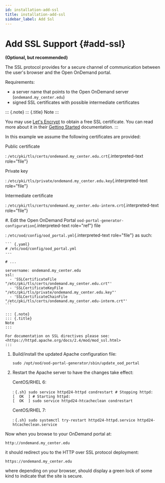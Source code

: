 ```yaml
---
id: installation-add-ssl
title: installation-add-ssl
sidebar_label: Add Ssl
---
```

Add SSL Support {#add-ssl}
===============

**(Optional, but recommended)**

The SSL protocol provides for a secure channel of communication between
the user\'s browser and the Open OnDemand portal.

Requirements:

-   a server name that points to the Open OnDemand server
    (`ondemand.my_center.edu`)
-   signed SSL certificates with possible intermediate certificates

::: {.note}
::: {.title}
Note
:::

You may use [Let\'s Encrypt](https://letsencrypt.org/) to obtain a free
SSL certificate. You can read more about it in their [Getting
Started](https://letsencrypt.org/getting-started/) documentation.
:::

In this example we assume the following certificates are provided:

Public certificate

:   `/etc/pki/tls/certs/ondemand.my_center.edu.crt`{.interpreted-text
    role="file"}

Private key

:   `/etc/pki/tls/private/ondemand.my_center.edu.key`{.interpreted-text
    role="file"}

Intermediate certificate

:   `/etc/pki/tls/certs/ondemand.my_center.edu-interm.crt`{.interpreted-text
    role="file"}

#\. Edit the Open OnDemand Portal `ood-portal-generator-configuration`{.interpreted-text role="ref"} file

:   `/etc/ood/config/ood_portal.yml`{.interpreted-text role="file"} as
    such:

    ``` {.yaml}
    # /etc/ood/config/ood_portal.yml
    ---

    # ...

    servername: ondemand.my_center.edu
    ssl:
      - 'SSLCertificateFile "/etc/pki/tls/certs/ondemand.my_center.edu.crt"'
      - 'SSLCertificateKeyFile "/etc/pki/tls/private/ondemand.my_center.edu.key"'
      - 'SSLCertificateChainFile "/etc/pki/tls/certs/ondemand.my_center.edu-interm.crt"'
    ```

    ::: {.note}
    ::: {.title}
    Note
    :::

    For documentation on SSL directives please see:
    <https://httpd.apache.org/docs/2.4/mod/mod_ssl.html>
    :::

1.  Build/install the updated Apache configuration file:

    ``` {.sh}
    sudo /opt/ood/ood-portal-generator/sbin/update_ood_portal
    ```

2.  Restart the Apache server to have the changes take effect:

    CentOS/RHEL 6:

    :   ``` {.sh}
        sudo service httpd24-httpd condrestart
        # Stopping httpd:                                            [  OK  ]
        # Starting httpd:                                            [  OK  ]
        sudo service httpd24-htcacheclean condrestart
        ```

    CentOS/RHEL 7:

    :   ``` {.sh}
        sudo systemctl try-restart httpd24-httpd.service httpd24-htcacheclean.service
        ```

Now when you browse to your OnDemand portal at:

    http://ondemand.my_center.edu

it should redirect you to the HTTP over SSL protocol deployment:

    https://ondemand.my_center.edu

where depending on your browser, should display a green lock of some
kind to indicate that the site is secure.
